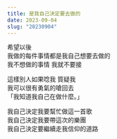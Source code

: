 ```yaml
---
title: 是我自己決定要去做的
date: 2023-09-04
slug: "20230904"
---
```


希望以後\
我做的每件事情都是我自己想要去做的\
我不想做的事情 我就不要接

這樣別人如果唸我 質疑我\
我可以很有勇氣的嗆回去\
「我知道我自己在做什麼。」

我自己決定我要幫忙做這一首歌\
我自己決定我要帶這次的樂團\
我自己決定要繼續走我信仰的道路
